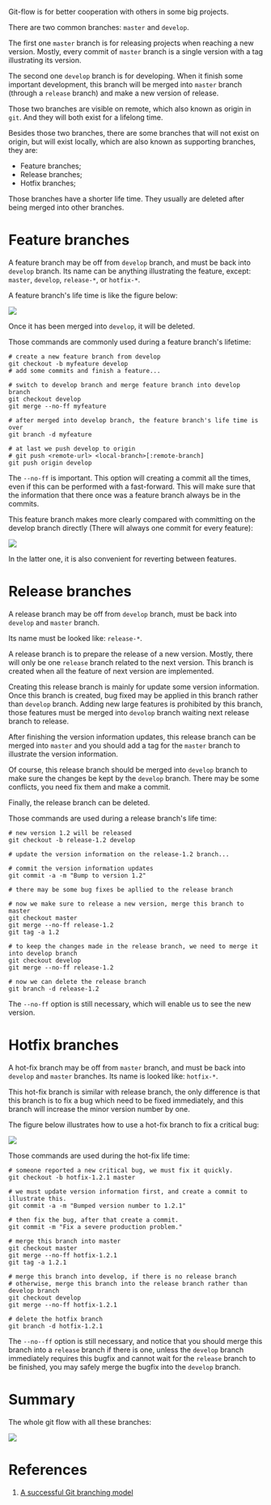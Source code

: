 Git-flow is for better cooperation with others in some big projects.

There are two common branches: `master` and `develop`.

The first one `master` branch is for releasing projects when reaching a new version. Mostly, every commit of `master` branch is a single version with a tag illustrating its version.

The second one `develop` branch is for developing. When it finish some important development, this branch will be merged into `master` branch (through a `release` branch) and make a new version of release.

Those two branches are visible on remote, which also known as origin in `git`. And they will both exist for a lifelong time.

Besides those two branches, there are some branches that will not exist on origin, but will exist locally, which are also known as supporting branches, they are:
* Feature branches;
* Release branches;
* Hotfix branches;

Those branches have a shorter life time. They usually are deleted after being merged into other branches.

# Feature branches
A feature branch may be off from `develop` branch, and must be back into `develop` branch. Its name can be anything illustrating the feature, except: `master`, `develop`, `release-*`, or `hotfix-*`.

A feature branch's life time is like the figure below:

![](https://img-blog.csdnimg.cn/img_convert/f39e588a4921dbbc41cdb0daf8f28829.png)

Once it has been merged into `develop`, it will be deleted.

Those commands are commonly used during a feature branch's lifetime:

```git
# create a new feature branch from develop
git checkout -b myfeature develop
# add some commits and finish a feature...

# switch to develop branch and merge feature branch into develop branch
git checkout develop
git merge --no-ff myfeature

# after merged into develop branch, the feature branch's life time is over
git branch -d myfeature

# at last we push develop to origin
# git push <remote-url> <local-branch>[:remote-branch]
git push origin develop
```

The `--no-ff` is important. This option will creating a commit all the times, even if this can be performed with a fast-forward. This will make sure that the information that there once was a feature branch always be in the commits.

This feature branch makes more clearly compared with committing on the develop branch directly (There will always one commit for every feature):

![](https://img-blog.csdnimg.cn/img_convert/eaa100289605048d285d39bcb32830c6.png)

In the latter one, it is also convenient for reverting between features.

# Release branches
A release branch may be off from `develop` branch, must be back into `develop` and `master` branch.

Its name must be looked like: `release-*`.

A release branch is to prepare the release of a new version. Mostly, there will only be one `release` branch related to the next version. This branch is created when all the feature of next version are implemented.

Creating this release branch is mainly for update some version information. Once this branch is created, bug fixed may be applied in this branch rather than `develop` branch. Adding new large features is prohibited by this branch, those features must be merged into `devolop` branch waiting next release branch to release.

After finishing the version information updates, this release branch can be merged into `master` and you should add a tag for the `master` branch to illustrate the version information.

Of course, this release branch should be merged into `develop` branch to make sure the changes be kept by the `develop` branch. There may be some conflicts, you need fix them and make a commit.

Finally, the release branch can be deleted.

Those commands are used during a release branch's life time:

```git
# new version 1.2 will be released
git checkout -b release-1.2 develop

# update the version information on the release-1.2 branch...

# commit the version information updates
git commit -a -m "Bump to version 1.2"

# there may be some bug fixes be apllied to the release branch

# now we make sure to release a new version, merge this branch to master
git checkout master
git merge --no-ff release-1.2
git tag -a 1.2

# to keep the changes made in the release branch, we need to merge it into develop branch
git checkout develop
git merge --no-ff release-1.2

# now we can delete the release branch
git branch -d release-1.2
```

The `--no-ff` option is still necessary, which will enable us to see the new version.

# Hotfix branches
A hot-fix branch may be off from `master` branch, and must be back into `develop` and `master` branches. Its name is looked like: `hotfix-*`.

This hot-fix branch is similar with release branch, the only difference is that this branch is to fix a bug which need to be fixed immediately, and this branch will increase the minor version number by one.

The figure below illustrates how to use a hot-fix branch to fix a critical bug:

![](https://img-blog.csdnimg.cn/img_convert/806f10109416a32e75d006bf121136cc.png)

Those commands are used during the hot-fix life time:

```git
# someone reported a new critical bug, we must fix it quickly.
git checkout -b hotfix-1.2.1 master

# we must update version information first, and create a commit to illustrate this.
git commit -a -m "Bumped version number to 1.2.1"

# then fix the bug, after that create a commit.
git commit -m "Fix a severe production problem."

# merge this branch into master
git checkout master
git merge --no-ff hotfix-1.2.1
git tag -a 1.2.1

# merge this branch into develop, if there is no release branch
# otherwise, merge this branch into the release branch rather than develop branch
git checkout develop
git merge --no-ff hotfix-1.2.1

# delete the hotfix branch
git branch -d hotfix-1.2.1
```

The `--no--ff` option is still necessary, and notice that you should merge this branch into a `release` branch if there is one, unless the `develop` branch immediately requires this bugfix and cannot wait for the `release` branch to be finished, you may safely merge the bugfix into the `develop` branch.

# Summary
The whole git flow with all these branches:

![](https://img-blog.csdnimg.cn/img_convert/ae2b6e149c494e75b3e0690836bd9830.png)

# References
1. [A successful Git branching model](https://nvie.com/posts/a-successful-git-branching-model/)


